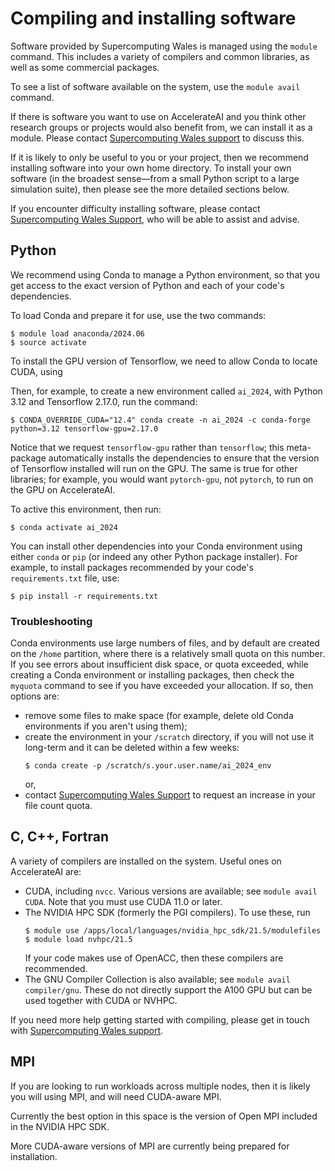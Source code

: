 # Compiling and installing software

Software provided by Supercomputing Wales is managed using the `module` command.
This includes a variety of compilers and common libraries, as well as some
commercial packages.

To see a list of software available on the system, use the `module avail` command.

If there is software you want to use on AccelerateAI and you think other research
groups or projects would also benefit from,
we can install it as a module.
Please contact [Supercomputing Wales support][scw-support] to discuss this.

If it is likely to only be useful to you or your project, then we recommend
installing software into your own home directory.
To install your own software (in the broadest sense&mdash;from a small Python
script to a large simulation suite), then please see the more detailed sections below.

If you encounter difficulty installing software, please contact
[Supercomputing Wales Support][scw-support],
who will be able to assist and advise.

## Python

We recommend using Conda to manage a Python environment, so that you
get access to the exact version of Python and each of your code's
dependencies.

To load Conda and prepare it for use, use the two commands:

```
$ module load anaconda/2024.06
$ source activate
```

To install the GPU version of Tensorflow,
we need to allow Conda to locate CUDA,
using

Then, for example, to create a new environment called `ai_2024`,
with Python 3.12 and Tensorflow 2.17.0,
run the command:

```
$ CONDA_OVERRIDE_CUDA="12.4" conda create -n ai_2024 -c conda-forge python=3.12 tensorflow-gpu=2.17.0
```

Notice that we request `tensorflow-gpu` rather than `tensorflow`;
this meta-package automatically installs the dependencies
to ensure that the version of Tensorflow
installed will run on the GPU.
The same is true for other libraries;
for example,
you would want `pytorch-gpu`,
not `pytorch`,
to run on the GPU on AccelerateAI.

To active this environment, then run:

```
$ conda activate ai_2024
```

You can install other dependencies into your Conda environment using either `conda`
or `pip` (or indeed any other Python package installer). For example, to install
packages recommended by your code's `requirements.txt` file, use:

```
$ pip install -r requirements.txt
```

### Troubleshooting

Conda environments use large numbers of files, and by default are created on the
`/home` partition, where there is a relatively small quota on this number.
If you see errors about insufficient disk space, or quota exceeded, while creating
a Conda environment or installing packages, then check the `myquota` command to see
if you have exceeded your allocation. If so, then options are:

* remove some files to make space (for example, delete old Conda environments
  if you aren't using them);
* create the environment in your `/scratch` directory, if you will not use it
  long-term and it can be deleted within a few weeks:
  ```
  $ conda create -p /scratch/s.your.user.name/ai_2024_env
  ```
  or,
* contact [Supercomputing Wales Support][scw-support]
  to request an increase in your file
  count quota.


## C, C++, Fortran

A variety of compilers are installed on the system. Useful ones on AccelerateAI are:

* CUDA, including `nvcc`. Various versions are available; see `module avail CUDA`.
  Note that you must use CUDA 11.0 or later.
* The NVIDIA HPC SDK (formerly the PGI compilers). To use these, run
  ```
  $ module use /apps/local/languages/nvidia_hpc_sdk/21.5/modulefiles
  $ module load nvhpc/21.5
  ```
  If your code makes use of OpenACC, then these compilers are recommended.
* The GNU Compiler Collection is also available; see `module avail compiler/gnu`.
  These do not directly support the A100 GPU but can be used together with
  CUDA or NVHPC.

If you need more help getting started with compiling, please get in touch with
[Supercomputing Wales support][scw-support].

## MPI

If you are looking to run workloads across multiple nodes, then it is likely
you will using MPI, and will need CUDA-aware MPI.

Currently the best option in this space is the version of Open MPI included in the
NVIDIA HPC SDK.

More CUDA-aware versions of MPI are currently being prepared for installation.


[scw-support]: mailto:support@supercomputingwales.ac.uk
